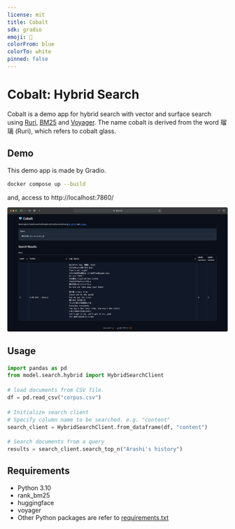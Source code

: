 ```yaml
---
license: mit
title: Cobalt
sdk: gradio
emoji: 💎
colorFrom: blue
colorTo: white
pinned: false
---
```


# Cobalt: Hybrid Search

Cobalt is a demo app for hybrid search with vector and surface search using [Ruri](https://huggingface.co/cl-nagoya/ruri-large), [BM25](https://github.com/dorianbrown/rank_bm25) and [Voyager](https://spotify.github.io/voyager/). The name cobalt is derived from the word 瑠璃 (Ruri), which refers to cobalt glass.

## Demo
This demo app is made by Gradio.

```bash
docker compose up --build
```
and, access to http://localhost:7860/

![](./materials/cobalt-gradio-demo.png)

## Usage

```python
import pandas as pd
from model.search.hybrid import HybridSearchClient

# load documents from CSV file.
df = pd.read_csv("corpus.csv")

# Initialize search client
# Specify column name to be searched. e.g. "content"
search_client = HybridSearchClient.from_dataframe(df, "content")

# Search documents from a query
results = search_client.search_top_n("Arashi's history")

```

## Requirements

- Python 3.10
- rank_bm25
- huggingface
- voyager
- Other Python packages are refer to [requirements.txt](./requirements.txt)